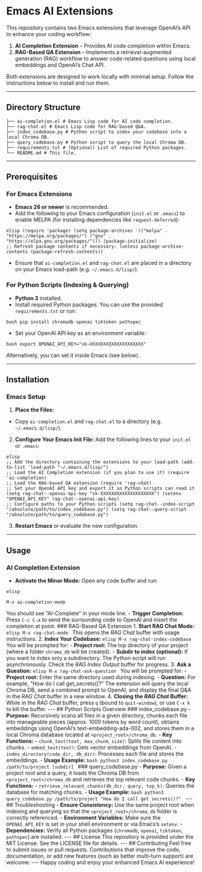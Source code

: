 # Emacs AI Extensions

This repository contains two Emacs extensions that leverage OpenAI’s API to enhance your coding workflow:

1. **AI Completion Extension** – Provides AI code completion within Emacs.
2. **RAG-Based QA Extension** – Implements a retrieval-augmented generation (RAG) workflow to answer code-related questions using local embeddings and OpenAI’s Chat API.

Both extensions are designed to work locally with minimal setup. Follow the instructions below to install and run them.

---

## Directory Structure

``` .
├── ai-completion.el # Emacs Lisp code for AI code completion.
├── rag-chat.el # Emacs Lisp code for RAG-based Q&A.
├── index_codebase.py # Python script to index your codebase into a local Chroma DB.
├── query_codebase.py # Python script to query the local Chroma DB.
├── requirements.txt # (Optional) List of required Python packages.
└── README.md # This file.
```

---

## Prerequisites

### For Emacs Extensions

- **Emacs 26 or newer** is recommended.
- Add the following to your Emacs configuration (`init.el` or `.emacs`) to enable MELPA (for installing dependencies like `request-deferred`):

```
elisp (require 'package) (setq package-archives '(("melpa" . "https://melpa.org/packages/") ("gnu" . "https://elpa.gnu.org/packages/"))) (package-initialize)
;; Refresh package contents if necessary: (unless package-archive-contents (package-refresh-contents))
```

- Ensure that `ai-completion.el` and `rag-chat.el` are placed in a directory on your Emacs load-path (e.g. `~/.emacs.d/lisp/`).

### For Python Scripts (Indexing & Querying)

- **Python 3** installed.
- Install required Python packages. You can use the provided `requirements.txt` or run:

```
bash pip install chromadb openai tiktoken pathspec
```

- Set your OpenAI API key as an environment variable:

```
bash export OPENAI_API_KEY="sk-XXXXXXXXXXXXXXXXXXXX"
```

Alternatively, you can set it inside Emacs (see below).

---

## Installation

### Emacs Setup

1. **Place the Files:**
- Copy `ai-completion.el` and `rag-chat.el` to a directory (e.g. `~/.emacs.d/lisp/`).

2. **Configure Your Emacs Init File:** Add the following lines to your `init.el` or `.emacs`:

```
elisp
;; Add the directory containing the extensions to your load-path (add-to-list 'load-path "~/.emacs.d/lisp/")
;; Load the AI Completion extension (if you plan to use it) (require 'ai-completion)
;; Load the RAG-based QA extension (require 'rag-chat)
;; Set your OpenAI API key and export it so Python scripts can read it (setq rag-chat--openai-api-key "sk-XXXXXXXXXXXXXXXXXXXX") (setenv "OPENAI_API_KEY" rag-chat--openai-api-key)
;; Configure paths to your Python scripts (setq rag-chat--index-script "/absolute/path/to/index_codebase.py") (setq rag-chat--query-script "/absolute/path/to/query_codebase.py")
```

3. **Restart Emacs** or evaluate the new configuration.

---

## Usage

### AI Completion Extension

- **Activate the Minor Mode:** Open any code buffer and run:

```
elisp

M-x ai-completion-mode
```

You should see “AI-Complete” in your mode line. - **Trigger Completion:** Press `C-c C-a` to send the surrounding code to OpenAI and insert the completion at point. ### RAG-Based QA Extension 1. **Start RAG Chat Mode:** ```elisp M-x rag-chat-mode ``` This opens the *RAG Chat* buffer with usage instructions. 2. **Index Your Codebase:** ```elisp M-x rag-chat-index-codebase ``` You will be prompted for: - **Project root:** The top directory of your project (where a folder `chroma_db` will be created). - **Subdir to index (optional):** If you want to index only a subdirectory. The Python script will run asynchronously. Check the *RAG Index Output* buffer for progress. 3. **Ask a Question:** ```elisp M-x rag-chat-ask-question ``` You will be prompted for: - **Project root:** Enter the same directory used during indexing. - **Question:** For example, “How do I call get_secrets()?” The extension will query the local Chroma DB, send a combined prompt to OpenAI, and display the final Q&A in the *RAG Chat* buffer in a new window. 4. **Closing the *RAG Chat* Buffer:** While in the *RAG Chat* buffer, press `q` (bound to `quit-window`), or use `C-x k` to kill the buffer. --- ## Python Scripts Overview ### index_codebase.py - **Purpose:** Recursively scans all files in a given directory, chunks each file into manageable pieces (approx. 1000 tokens by word count), obtains embeddings using OpenAI’s text-embedding-ada-002, and stores them in a local Chroma database located at `<project_root>/chroma_db`. - **Key Functions:** - `chunk_text(text, max_chunk_size)`: Splits file content into chunks. - `embed_text(text)`: Gets vector embeddings from OpenAI. - `index_directory(code_dir, db_dir)`: Processes each file and stores the embeddings. - **Usage Example:** ```bash python3 index_codebase.py /path/to/project [subdir] ``` ### query_codebase.py - **Purpose:** Given a project root and a query, it loads the Chroma DB from `<project_root>/chroma_db` and retrieves the top relevant code chunks. - **Key Functions:** - `retrieve_relevant_chunks(db_dir, query, top_k)`: Queries the database for matching chunks. - **Usage Example:** ```bash python3 query_codebase.py /path/to/project "How do I call get_secrets()?" ``` --- ## Troubleshooting - **Ensure Consistency:** Use the same project root when indexing and querying so that the `<project_root>/chroma_db` folder is correctly referenced. - **Environment Variables:** Make sure the `OPENAI_API_KEY` is set in your shell environment or via Emacs’s `setenv`. - **Dependencies:** Verify all Python packages (`chromadb`, `openai`, `tiktoken`, `pathspec`) are installed. --- ## License This repository is provided under the MIT License. See the LICENSE file for details. --- ## Contributing Feel free to submit issues or pull requests. Contributions that improve the code, documentation, or add new features (such as better multi-turn support) are welcome. --- Happy coding and enjoy your enhanced Emacs AI experience!

